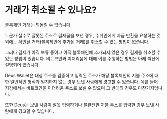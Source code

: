 # 거래가 취소될 수 있나요?

블록체인 거래는 되돌릴 수 없습니다.

누군가 실수로 잘못된 주소로 결제금을 보낸 경우, 수취인에게 자금 반환을 요청하는 것 외에는 확인된 거래(블록체인에 추가된 거래)를 취소할 수 있는 방법이 없습니다.

그러나 결제가 아직 보류 중이고 아직 블록체인에 추가되지 않은 경우 결제를 취소할 수 있는 방법이 있습니다. 비트코인과 이더리움에 대해 이를 수행하는 방법은 아래 섹션에 설명되어 있습니다.

Deus Wallet은 대상 주소를 검증하고 입력된 주소가 해당 블록체인의 지불 주소에 대한 일반적인 형식과 일치하지 않는 경우 보낸 사람에게 경고할 수 있습니다. 예를 들어 지갑에서는 비트코인을 이더리움 주소로 보낼 수 없으며 그 반대의 경우도 마찬가지입니다.

또한 Deus는 보낸 사람이 잘못 입력하거나 불완전한 지불 주소를 입력한 경우 보낸 사람에게 경고할 수 있습니다.